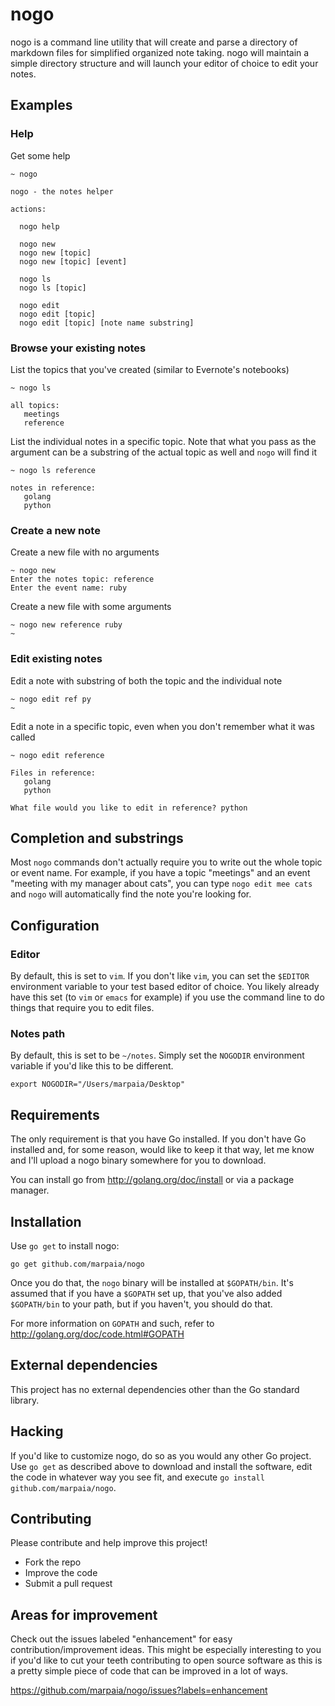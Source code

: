 nogo
====

nogo is a command line utility that will create and parse a directory of
markdown files for simplified organized note taking. nogo will maintain a
simple directory structure and will launch your editor of choice to edit your
notes.

## Examples

### Help

Get some help

```
~ nogo

nogo - the notes helper

actions:

  nogo help

  nogo new
  nogo new [topic]
  nogo new [topic] [event]

  nogo ls
  nogo ls [topic]

  nogo edit
  nogo edit [topic]
  nogo edit [topic] [note name substring]
```

### Browse your existing notes

List the topics that you've created (similar to Evernote's notebooks)
```
~ nogo ls

all topics:
   meetings
   reference
```

List the individual notes in a specific topic. Note that what you pass as the
argument can be a substring of the actual topic as well and `nogo` will find it
```
~ nogo ls reference

notes in reference:
   golang
   python
```

### Create a new note

Create a new file with no arguments
```
~ nogo new
Enter the notes topic: reference
Enter the event name: ruby
```

Create a new file with some arguments
```
~ nogo new reference ruby
~
```

### Edit existing notes

Edit a note with substring of both the topic and the individual note
```
~ nogo edit ref py
~
```

Edit a note in a specific topic, even when you don't remember what it was
called
```
~ nogo edit reference

Files in reference:
   golang
   python

What file would you like to edit in reference? python
```

## Completion and substrings

Most `nogo` commands don't actually require you to write out the whole topic
or event name. For example, if you have a topic "meetings" and an event
"meeting with my manager about cats", you can type `nogo edit mee cats` and
`nogo` will automatically find the note you're looking for.

## Configuration

### Editor

By default, this is set to `vim`. If you don't like `vim`, you can set the
`$EDITOR` environment variable to your test based editor of choice. You likely
already have this set (to `vim` or `emacs` for example) if you use the command
line to do things that require you to edit files.

### Notes path

By default, this is set to be `~/notes`. Simply set the `NOGODIR` environment
variable if you'd like this to be different.

```
export NOGODIR="/Users/marpaia/Desktop"
```

## Requirements

The only requirement is that you have Go installed. If you don't have Go
installed and, for some reason, would like to keep it that way, let me know
and I'll upload a nogo binary somewhere for you to download.

You can install go from http://golang.org/doc/install or via a package manager.

## Installation

Use `go get` to install nogo:

```
go get github.com/marpaia/nogo
```

Once you do that, the `nogo` binary will be installed at `$GOPATH/bin`. It's
assumed that if you have a `$GOPATH` set up, that you've also added
`$GOPATH/bin` to your path, but if you haven't, you should do that.

For more information on `GOPATH` and such, refer to http://golang.org/doc/code.html#GOPATH

## External dependencies

This project has no external dependencies other than the Go standard library.

## Hacking

If you'd like to customize nogo, do so as you would any other Go project. Use
`go get` as described above to download and install the software, edit the code
in whatever way you see fit, and execute `go install github.com/marpaia/nogo`.

## Contributing

Please contribute and help improve this project!

- Fork the repo
- Improve the code
- Submit a pull request

## Areas for improvement

Check out the issues labeled "enhancement" for easy contribution/improvement
ideas. This might be especially interesting to you if you'd like to cut your
teeth contributing to open source software as this is a pretty simple piece of
code that can be improved in a lot of ways.

https://github.com/marpaia/nogo/issues?labels=enhancement

